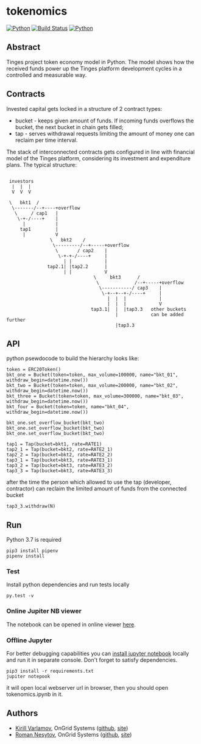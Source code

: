 # tokenomics

[![Python](https://img.shields.io/badge/jupiter--notebook-nbviewer-orange.svg)](https://nbviewer.jupyter.org/github/Tingesplatform/tokenomics/blob/master/tokenomics.ipynb)
[![Build Status](https://travis-ci.com/Tingesplatform/tokenomics.svg?branch=master)](https://travis-ci.com/Tingesplatform/tokenomics)
[![Python](https://img.shields.io/badge/python-3.5,%203.6,%203.7-blue.svg)](https://travis-ci.com/Tingesplatform/tokenomics)

## Abstract
Tinges project token economy model in Python.
The model shows how the received funds power up the Tinges platform development cycles in a controlled and measurable way.

## Contracts
Invested capital gets locked in a structure of 2 contract types:
* bucket - keeps given amount of funds. If incoming funds overflows the bucket, the next bucket in chain gets filled;
* tap - serves withdrawal requests limiting the amount of money one can reclaim per time interval.

The stack of interconnected contracts gets configured in line with financial model of the Tinges platform, considering its
investment and expenditure plans.
The typical structure:

```

 investors
  |  |  |
  V  V  V

 \   bkt1  /
  \-------/--+----+overflow
   \     / cap1   |
    \-+-/----+    |
      |           |
     tap1         |
      |           V
                \   bkt2    /
                 \---------/--+-----+overflow
                  \       / cap2    |
                   \-+-+-/----+     |
                     | |            |
               tap2.1| |tap2.2      |
                     | |            V
                                \     bkt3      /
                                 \             /--+-----+overflow
                                  \-----------/ cap3    |
                                   \-+--+--+-/----+     |
                                     |  |  |            |
                                     |  |  |            V
                               tap3.1|  |  |tap3.3   other buckets
                                        |            can be added further
                                        |tap3.3
```

## API
python psewdocode to build the hierarchy looks like:
```
token = ERC20Token()
bkt_one = Bucket(token=token, max_volume=100000, name="bkt_01", withdraw_begin=datetime.now())
bkt_two = Bucket(token=token, max_volume=200000, name="bkt_02", withdraw_begin=datetime.now())
bkt_three = Bucket(token=token, max_volume=300000, name="bkt_03", withdraw_begin=datetime.now())
bkt_four = Bucket(token=token, name="bkt_04", withdraw_begin=datetime.now())

bkt_one.set_overflow_bucket(bkt_two)
bkt_one.set_overflow_bucket(bkt_two)
bkt_one.set_overflow_bucket(bkt_two)

tap1 = Tap(bucket=bkt1, rate=RATE1)
tap2_1 = Tap(bucket=bkt2, rate=RATE2_1)
tap2_2 = Tap(bucket=bkt2, rate=RATE2_2)
tap3_1 = Tap(bucket=bkt3, rate=RATE3_1)
tap3_2 = Tap(bucket=bkt3, rate=RATE3_2)
tap3_3 = Tap(bucket=bkt3, rate=RATE3_3)
```

after the time the person which allowed to use the tap (developer, contractor)
can reclaim the limited amount of funds from the connected bucket

```
tap3_3.withdraw(N)
```

## Run
Python 3.7 is required

```
pip3 install pipenv
pipenv install
```

### Test
Install python dependencies and run tests locally
```
py.test -v
```

### Online Jupiter NB viewer

The notebook can be opened in online viewer [here](https://nbviewer.jupyter.org/github/Tingesplatform/tokenomics/blob/master/tokenomics.ipynb).

### Offline Jupyter

For better debugging capabilities you can
[install jupyter notebook](https://jupyter.readthedocs.io/en/latest/install.html) locally and run it in separate console.
Don't forget to satisfy dependencies.
```
pip3 install -r requirements.txt
jupiter notepook
```
it will open local webserver url in browser, then you should open tokenomics.ipynb in it.

## Authors

* [Kirill Varlamov](https://github.com/ongrid), OnGrid Systems ([github](https://github.com/OnGridSystems), [site](https://ongrid.pro))
* [Roman Nesytov](https://github.com/profx5), OnGrid Systems ([github](https://github.com/OnGridSystems), [site](https://ongrid.pro))
